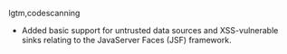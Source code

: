 lgtm,codescanning
* Added basic support for untrusted data sources and XSS-vulnerable sinks relating to the JavaServer Faces (JSF) framework.
